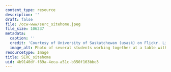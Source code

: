 ```yaml
---
content_type: resource
description: ''
draft: false
file: /ocw-www/serc_sitehome.jpeg
file_size: 106237
metadata:
  caption: ''
  credit: 'Courtesy of University of Saskatchewan (usask) on Flickr. License: CC BY-NC-SA.'
  image_alt: Photo of several students working together at a table with laptop computers.
resourcetype: Image
title: SERC_sitehome
uid: 4b9140df-f89a-4eca-a51c-b350f163bbe3
---
```

